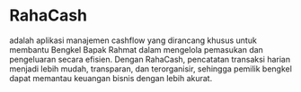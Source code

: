 # RahaCash
adalah aplikasi manajemen cashflow yang dirancang khusus untuk membantu Bengkel Bapak Rahmat dalam mengelola pemasukan dan pengeluaran secara efisien. Dengan RahaCash, pencatatan transaksi harian menjadi lebih mudah, transparan, dan terorganisir, sehingga pemilik bengkel dapat memantau keuangan bisnis dengan lebih akurat.
